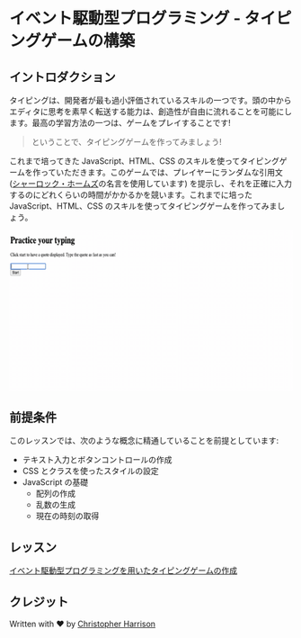# イベント駆動型プログラミング - タイピングゲームの構築

## イントロダクション

タイピングは、開発者が最も過小評価されているスキルの一つです。頭の中からエディタに思考を素早く転送する能力は、創造性が自由に流れることを可能にします。最高の学習方法の一つは、ゲームをプレイすることです!

> ということで、タイピングゲームを作ってみましょう!

これまで培ってきた JavaScript、HTML、CSS のスキルを使ってタイピングゲームを作っていただきます。このゲームでは、プレイヤーにランダムな引用文 ([シャーロック・ホームズ](https://en.wikipedia.org/wiki/Sherlock_Holmes)の名言を使用しています) を提示し、それを正確に入力するのにどれくらいの時間がかかるかを競います。これまでに培った JavaScript、HTML、CSS のスキルを使ってタイピングゲームを作ってみましょう。

![demo](../images/demo.gif)

## 前提条件

このレッスンでは、次のような概念に精通していることを前提としています:

- テキスト入力とボタンコントロールの作成
- CSS とクラスを使ったスタイルの設定
- JavaScript の基礎
  - 配列の作成
  - 乱数の生成
  - 現在の時刻の取得

## レッスン

[イベント駆動型プログラミングを用いたタイピングゲームの作成](../typing-game/translations/README.ja.md)

## クレジット

Written with ♥️ by [Christopher Harrison](http://www.twitter.com/geektrainer)
